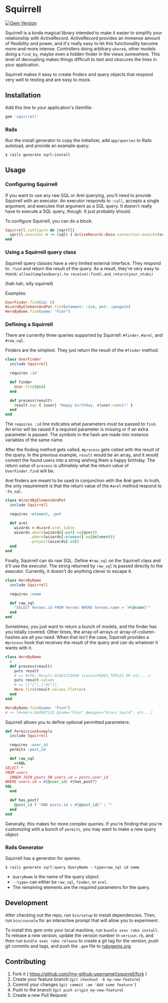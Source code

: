 # Squirrell

[![Gem Version](https://badge.fury.io/rb/squirrell.svg)](http://badge.fury.io/rb/squirrell)

Squirrell is a kinda magical library intended to make it easier to simplify your relationship with ActiveRecord.
ActiveRecord provides an immense amount of flexibility and power, and it's really easy to let this functionality become more-and-more intense.
Controllers doing arbitrary `where`s, other models doing a `find_by`, maybe even a hidden finder in the views somewhere.
This level of decoupling makes things difficult to test and obscures the lines in your application.

Squirrell makes it easy to create finders and query objects that respond very well to testing and are easy to mock.

## Installation

Add this line to your application's Gemfile:

```ruby
gem 'squirrell'
```

### Rails

Run the install generator to copy the initializer, add `app/queries` to Rails autoload, and provide an example query:

    $ rails generate sqrl:install

## Usage

### Configuring Squirrell

If you want to use any raw SQL or Arel querying, you'll need to provide Squirrell with an executor.
An executor responds to `:call`, accepts a single argument, and executes that argument as a SQL query.
It doesn't really have to execute a SQL query, though.
It just probably should.

To configure Squirrell, you can do a block:

```ruby
Squirrell.configure do |sqrrll|
  sqrrll.executor = -> (sql) { ActiveRecord::Base.connection.execute(sql) }
end
```

### Using a Squirrell query class

Squirrell query classes have a very limited external interface.
They respond to `.find` and return the result of the query.
As a result, they're very easy to mock: `allow(ComplexQuery).to receive(:find).and_return(your_stubs)`

(hah hah, silly squirrell)

Examples:

```ruby
UserFinder.find(id: 6)
WizardByElementAndPet.find(element: :ice, pet: :penguin)
HeroByName.find(name: "Finn")
```

### Defining a Squirrell

There are currently three queries supported by Squirrell: `#finder`, `#arel`, and `#raw_sql`.

Finders are the simplest.
They just return the result of the `#finder` method.

```ruby
class UserFinder
  include Squirrell

  requires :id

  def finder
    User.find(@id)
  end

  def process(result)
    result.map { |user| "Happy birthday, #{user.name}!" }
  end
end
```

The `requires :id` line indicates what parameters must be passed to `find`.
An error will be raised if a required parameter is missing or if an extra parameter is passed.
The symbols in the hash are made into instance variables of the same name.

After the finding method gets called, `#process` gets called with the result of the query.
In the previous example, `result` would be an array, and it would convert the found users into a string wishing them a happy birthday.
The return value of `process` is ultimately what the return value of `UserFinder.find` will be.

Arel finders are meant to be used in conjunction with the Arel gem.
In truth, the only requirement is that the return value of the `#arel` method respond to `:to_sql`.

```ruby
class WizardByElementAndPet
  include Squirrell

  requires :element, :pet

  def arel
    wizards = Wizard.arel_table
    wizards.where(wizards[:pet].eq(@pet))
           .where(wizards[:element].eq(@element))
           .project(wizards[:id])
  end
end
```

Finally, Squirrell can do raw SQL.
Define `#raw_sql` on the Squirrell class and it'll use the executor.
The string returned by `raw_sql` is passed directly to the executor.
Currently, it doesn't do anything clever to escape it.

```ruby
class HeroByName
  include Squirrell

  requires :name

  def raw_sql
    "SELECT heroes.id FROM heroes WHERE heroes.name = '#{@name}'"
  end
end
```

Sometimes, you just want to return a bunch of models, and the finder has you totally covered.
Other times, the array-of-arrays or array-of-column-hashes are all you need.
When that isn't the case, Squirrell provides a `#process` hook that receives the result of the query and can do whatever it wants with it.

```ruby
class HeroByName
  # ...
  def process(result)
    puts result
    # => #<PG::Result:0x981723098 status=PGRES_TUPLES_OK etc....>
    puts result.values
    # => [["1"],["42"]]
    Hero.find(result.values.flatten)
  end
end

HeroByName.find(name: "Finn")
# => [#<Hero:0x0987123 @name="Finn" @weapon="Grass Sword", etc...]
```

Squirrell allows you to define optional permitted parameters:

```ruby
def PermissionExample
  include Squirrell

  requires :user_id
  permits :post_id

  def raw_sql
    <<SQL
SELECT *
FROM users
  INNER JOIN posts ON users.id = posts.user_id
WHERE users.id = #{@user_id} #{has_post?}
SQL
  end

  def has_post?
    @post_id ? "AND posts.id = #{@post_id}" : ""
  end
end
```

Generally, this makes for more complex queries. If you're finding that you're customizing with a bunch of `permits`, you may want to make a new query object.

### Rails Generator

Squirrell has a generator for queries.

    $ rails generate sqrl:query QueryName --type=raw_sql id name

* `QueryName` is the name of the query object.
* `--type=` can either be `raw_sql`, `finder`, or `arel`.
* The remaining elements are the required parameters for the query.

## Development

After checking out the repo, run `bin/setup` to install dependencies. Then, run `bin/console` for an interactive prompt that will allow you to experiment.

To install this gem onto your local machine, run `bundle exec rake install`. To release a new version, update the version number in `version.rb`, and then run `bundle exec rake release` to create a git tag for the version, push git commits and tags, and push the `.gem` file to [rubygems.org](https://rubygems.org).

## Contributing

1. Fork it ( https://github.com/[my-github-username]/squirrell/fork )
2. Create your feature branch (`git checkout -b my-new-feature`)
3. Commit your changes (`git commit -am 'Add some feature'`)
4. Push to the branch (`git push origin my-new-feature`)
5. Create a new Pull Request
